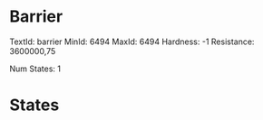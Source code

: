 # Barrier
TextId: barrier
MinId: 6494
MaxId: 6494
Hardness: -1
Resistance: 3600000,75

Num States: 1
# States
```

```